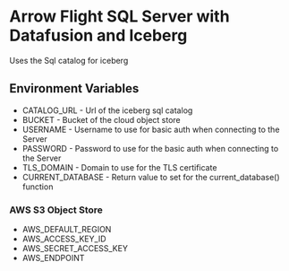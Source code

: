 # Arrow Flight SQL Server with Datafusion and Iceberg

Uses the Sql catalog for iceberg

## Environment Variables

- CATALOG_URL - Url of the iceberg sql catalog
- BUCKET - Bucket of the cloud object store
- USERNAME - Username to use for basic auth when connecting to the Server
- PASSWORD - Password to use for the basic auth when connecting to the Server
- TLS_DOMAIN - Domain to use for the TLS certificate
- CURRENT_DATABASE - Return value to set for the current_database() function

### AWS S3 Object Store

- AWS_DEFAULT_REGION
- AWS_ACCESS_KEY_ID
- AWS_SECRET_ACCESS_KEY
- AWS_ENDPOINT
